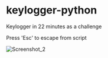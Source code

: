 # keylogger-python

Keylogger in 22 minutes as a challenge

Press 'Esc' to escape from script

![Screenshot_2](https://user-images.githubusercontent.com/88508824/207414551-3a16e929-aee8-4760-af7a-dbab5318aa1a.png)
